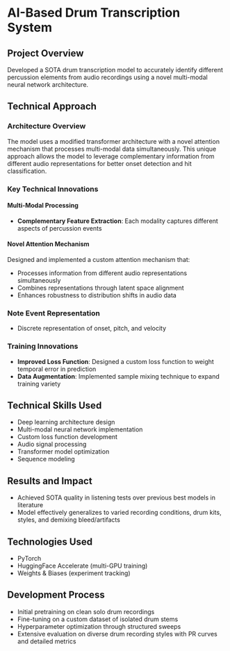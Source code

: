 # AI-Based Drum Transcription System

## Project Overview
Developed a SOTA drum transcription model to accurately identify different percussion elements from audio recordings using a novel multi-modal neural network architecture.

## Technical Approach

### Architecture Overview
The model uses a modified transformer architecture with a novel attention mechanism that processes multi-modal data simultaneously. This unique approach allows the model to leverage complementary information from different audio representations for better onset detection and hit classification.

### Key Technical Innovations

#### Multi-Modal Processing
- **Complementary Feature Extraction**: Each modality captures different aspects of percussion events

#### Novel Attention Mechanism
Designed and implemented a custom attention mechanism that:
- Processes information from different audio representations simultaneously
- Combines representations through latent space alignment
- Enhances robustness to distribution shifts in audio data

### Note Event Representation
- Discrete representation of onset, pitch, and velocity

### Training Innovations
- **Improved Loss Function**: Designed a custom loss function to weight temporal error in prediction
- **Data Augmentation**: Implemented sample mixing technique to expand training variety

## Technical Skills Used
- Deep learning architecture design
- Multi-modal neural network implementation
- Custom loss function development
- Audio signal processing
- Transformer model optimization
- Sequence modeling

## Results and Impact
- Achieved SOTA quality in listening tests over previous best models in literature
- Model effectively generalizes to varied recording conditions, drum kits, styles, and demixing bleed/artifacts

## Technologies Used
- PyTorch
- HuggingFace Accelerate (multi-GPU training)
- Weights & Biases (experiment tracking)

## Development Process
- Initial pretraining on clean solo drum recordings
- Fine-tuning on a custom dataset of isolated drum stems
- Hyperparameter optimization through structured sweeps
- Extensive evaluation on diverse drum recording styles with PR curves and detailed metrics
